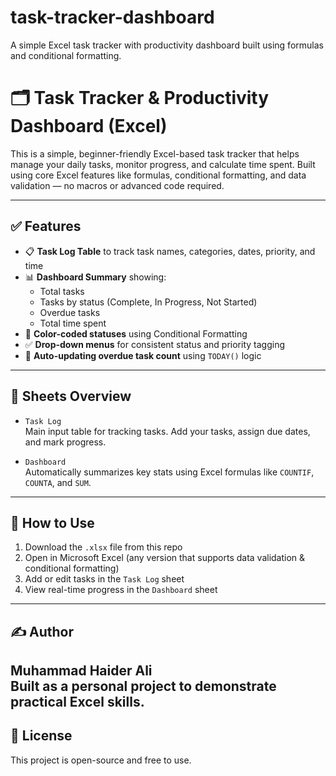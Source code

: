 # task-tracker-dashboard
A simple Excel task tracker with productivity dashboard built using formulas and conditional formatting.

# 🗂️ Task Tracker & Productivity Dashboard (Excel)

This is a simple, beginner-friendly Excel-based task tracker that helps manage your daily tasks, monitor progress, and calculate time spent. Built using core Excel features like formulas, conditional formatting, and data validation — no macros or advanced code required.

---

## ✅ Features

- 📋 **Task Log Table** to track task names, categories, dates, priority, and time
- 📊 **Dashboard Summary** showing:
  - Total tasks
  - Tasks by status (Complete, In Progress, Not Started)
  - Overdue tasks
  - Total time spent
- 🎨 **Color-coded statuses** using Conditional Formatting
- ✅ **Drop-down menus** for consistent status and priority tagging
- 📅 **Auto-updating overdue task count** using `TODAY()` logic

---

## 📁 Sheets Overview

- `Task Log`  
  Main input table for tracking tasks. Add your tasks, assign due dates, and mark progress.

- `Dashboard`  
  Automatically summarizes key stats using Excel formulas like `COUNTIF`, `COUNTA`, and `SUM`.

---

## 🔧 How to Use

1. Download the `.xlsx` file from this repo
2. Open in Microsoft Excel (any version that supports data validation & conditional formatting)
3. Add or edit tasks in the `Task Log` sheet
4. View real-time progress in the `Dashboard` sheet

---

## ✍️ Author

**Muhammad Haider Ali**  
Built as a personal project to demonstrate practical Excel skills.  
---

## 📄 License

This project is open-source and free to use.

